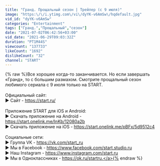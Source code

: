 ```yaml
---
title: "Гранд. Прощальный сезон | Трейлер (с 9 июля)"
image: "https:\/\/i.ytimg.com\/vi\/dyYK-v6AmSw\/hqdefault.jpg"
vid_id: "dyYK-v6AmSw"
categories: "Entertainment"
tags: ["Гранд.","Прощальный","сезон"]
date: "2021-07-02T06:42:56+03:00"
vid_date: "2021-06-29T09:03:32Z"
duration: "PT1M44S"
viewcount: "137733"
likeCount: "1692"
dislikeCount: "32"
channel: "START"
---
```

{% raw %}Все хорошее когда-то заканчивается. Но если завершать «Гранд», то с большим размахом. Смотрите прощальный сезон любимого сериала с 9 июля только на START.<br /><br />Официальный сайт:<br />► Сайт - <a rel="nofollow" target="blank" href="https://start.ru/">https://start.ru/</a><br /><br />Приложение START для iOS и Android:<br />► Скачать приложение на Android - <a rel="nofollow" target="blank" href="https://start.onelink.me/InKb/12080a2b">https://start.onelink.me/InKb/12080a2b</a><br />► Скачать приложение на iOS - <a rel="nofollow" target="blank" href="https://start.onelink.me/pBFx/5d9512c4">https://start.onelink.me/pBFx/5d9512c4</a><br /><br />Социальные сети:<br />► Группа VK - <a rel="nofollow" target="blank" href="https://vk.com/start_ru">https://vk.com/start_ru</a><br />► Мы в Facebook - <a rel="nofollow" target="blank" href="https://www.facebook.com/start.studio.ru">https://www.facebook.com/start.studio.ru</a><br />► Наш Instagram - <a rel="nofollow" target="blank" href="https://www.instagram.com/start.ru">https://www.instagram.com/start.ru</a><br />► Мы в Одноклассниках - <a rel="nofollow" target="blank" href="https://ok.ru/startru.">https://ok.ru/startru.</a>{% endraw %}
